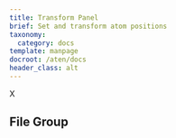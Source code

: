 ```yaml
---
title: Transform Panel
brief: Set and transform atom positions
taxonomy:
  category: docs
template: manpage
docroot: /aten/docs
header_class: alt
---
```


X

## File Group <a id="file"></a>

